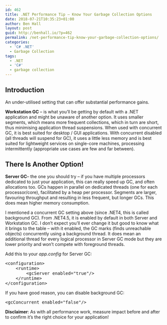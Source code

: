 ```yaml
---
id: 462
title: .NET Performance Tip – Know Your Garbage Collection Options
date: 2018-07-21T10:35:23+01:00
author: Ben Hall
layout: post
guid: http://benhall.io/?p=462
permalink: /net-performance-tip-know-your-garbage-collection-options/
categories:
  - 'C# .NET'
  - Garbage Collection
tags:
  - .NET
  - 'C#'
  - garbage collection
---
```

## Introduction

An under-utilised setting that can offer substantial performance gains.

**Workstation GC** &#8211; is what you’ll be getting by default with a .NET application and might be unaware of another option. It uses smaller segments, which means more frequent collections, which in turn are short, thus minimising application thread suspensions. When used with concurrent GC, it is best suited for desktop / GUI applications. With concurrent disabled (all threads will suspend for GC), it uses a little less memory and is best suited for lightweight services on single-core machines, processing intermittently (appropriate use cases are few and far between).

## There Is Another Option!

**Server GC**&#8211; the one you should try &#8211; if you have multiple processors dedicated to just your application, this can really speed up GC, and often allocations too. GCs happen in parallel on dedicated threads (one for each processor/core), facilitated by a heap per processor. Segments are larger, favouring throughput and resulting in less frequent, but longer GCs. This does mean higher memory consumption.

I mentioned a concurrent GC setting above (since .NET4, this is called background GC). From .NET4.5, it is enabled by default in both Server and Workstation GC. I don’t expect you’ll ever change it but good to know what it brings to the table &#8211; with it enabled, the GC marks (finds unreachable objects) concurrently using a background thread. It does mean an additional thread for every logical processor in Server GC mode but they are lower priority and won’t compete with foreground threads.

Add this to your _app.config_ for Server GC:

<pre class="lang:c# decode:true ">&lt;configuration&gt;
    &lt;runtime&gt;
        &lt;gcServer enabled="true"/&gt;
    &lt;/runtime&gt;
&lt;/configuration&gt;</pre>

If you have good reason, you can disable background GC:

<pre class="lang:c# decode:true ">&lt;gcConcurrent enabled="false"/&gt;</pre>

**Disclaimer**: As with all performance work, measure impact before and after to confirm it’s the right choice for your application!